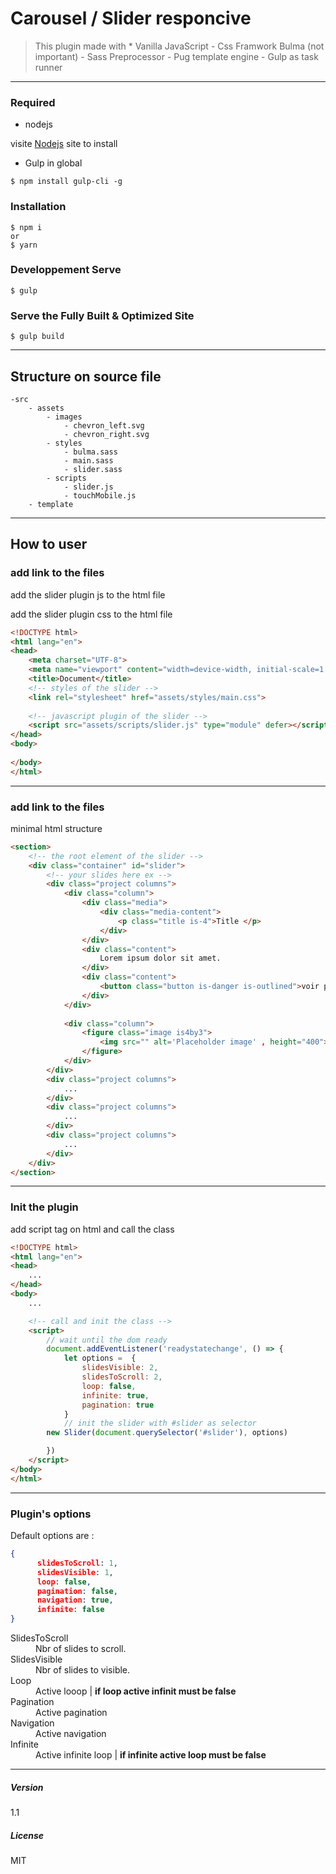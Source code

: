 # Carousel / Slider  responcive

> This plugin made with 
    * Vanilla JavaScript
    - Css Framwork Bulma (not important)
    - Sass Preprocessor
    - Pug template engine
    - Gulp as task runner
---

###  Required
* nodejs

>
visite [Nodejs](http://nodejs.org/) site to install


* Gulp in global

```
$ npm install gulp-cli -g

```


### Installation

```
$ npm i 
or
$ yarn

```



### Developpement Serve

```
$ gulp

```


### Serve the Fully Built & Optimized Site

```
$ gulp build

```
---
Structure on source file
------

```
-src
    - assets
        - images
            - chevron_left.svg
            - chevron_right.svg
        - styles
            - bulma.sass
            - main.sass
            - slider.sass
        - scripts
            - slider.js
            - touchMobile.js
    - template
```
---
How to user
------

### add link to the files
add the slider plugin js to the html file

add the slider plugin css to the html file

```html
<!DOCTYPE html>
<html lang="en">
<head>
    <meta charset="UTF-8">
    <meta name="viewport" content="width=device-width, initial-scale=1.0">
    <title>Document</title>
    <!-- styles of the slider -->
    <link rel="stylesheet" href="assets/styles/main.css">
    
    <!-- javascript plugin of the slider -->
    <script src="assets/scripts/slider.js" type="module" defer></script>
</head>
<body>
    
</body>
</html>

```
---
### add link to the files

minimal html structure

```HTML
<section>
    <!-- the root element of the slider -->
    <div class="container" id="slider">
        <!-- your slides here ex -->
        <div class="project columns">
            <div class="column">
                <div class="media">
                    <div class="media-content">
                        <p class="title is-4">Title </p>
                    </div>
                </div>
                <div class="content">
                    Lorem ipsum dolor sit amet.
                </div>
                <div class="content">
                    <button class="button is-danger is-outlined">voir plus</button>
                </div>
            </div>
        
            <div class="column">
                <figure class="image is4by3">
                    <img src="" alt='Placeholder image' , height="400">
                </figure>
            </div>
        </div>
        <div class="project columns">
            ...
        </div>
        <div class="project columns">
            ...
        </div>
        <div class="project columns">
            ...
        </div>
    </div>
</section>

```
---

### Init the plugin

add script tag on html and call the class

```HTML
<!DOCTYPE html>
<html lang="en">
<head>
    ...
</head>
<body>
    ...

    <!-- call and init the class -->
    <script>
        // wait until the dom ready
        document.addEventListener('readystatechange', () => {
            let options =  {
                slidesVisible: 2,
                slidesToScroll: 2,
                loop: false,
                infinite: true,
                pagination: true
            }
            // init the slider with #slider as selector
        new Slider(document.querySelector('#slider'), options)

        })
    </script>
</body>
</html>
````
---

### Plugin's options

Default options are :
```JSON
{
      slidesToScroll: 1,
      slidesVisible: 1,
      loop: false,
      pagination: false,
      navigation: true,
      infinite: false
}
```
<dl>
    <dt>SlidesToScroll</dt>
    <dd>Nbr of slides to scroll.</dd>
    <dt>SlidesVisible</dt>
    <dd>Nbr of slides to visible.</dd>
    <dt>Loop</dt>
    <dd>Active looop | <b>if loop active infinit must be false</b></dd>
    <dt>Pagination</dt>
    <dd>Active pagination</dd>
    <dt>Navigation</dt>
    <dd>Active navigation</dd>    
    <dt>Infinite</dt>
    <dd> Active infinite loop | <b>if infinite active loop must be false</b></dd>
</dl>

---

##### Version
1.1

##### License
MIT